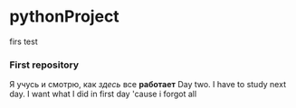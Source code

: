 # pythonProject
firs test
### First repository
Я учусь и смотрю, как _здесь_ все **работает**
Day two. I have to study
next day. I want what I did in first day 'cause i forgot all
